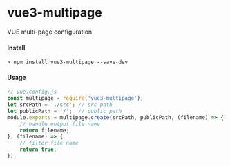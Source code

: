 # vue3-multipage
VUE multi-page configuration

#### Install
```
> npm install vue3-multipage --save-dev
```

#### Usage
```js
// vue.config.js
const multipage = require('vue3-multipage');
let srcPath = './src'; // src path
let publicPath = '/';  // public path
module.exports = multipage.create(srcPath, publicPath, (filename) => {
    // handle output file name
    return filename;
}, (filename) => {
    // filter file name
    return true;
});
```

